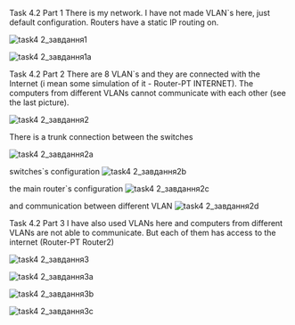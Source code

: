 Task 4.2 Part 1
There is my network. I have not made VLAN`s here, just default configuration. Routers have a static IP routing on.

![task4 2_завдання1](https://user-images.githubusercontent.com/75696130/103302202-bf544a00-4a0b-11eb-8b03-922004a7a4f1.png)

![task4 2_завдання1a](https://user-images.githubusercontent.com/75696130/103302214-c54a2b00-4a0b-11eb-89fa-b1bde380a04e.png)

Task 4.2 Part 2
There are 8 VLAN`s and they are connected with the Internet (i mean some simulation of it - Router-PT INTERNET). The computers from different VLANs cannot communicate with each other (see the last picture).  

![task4 2_завдання2](https://user-images.githubusercontent.com/75696130/103302457-6507b900-4a0c-11eb-9498-2767931f5846.png)

There is a trunk connection between the switches

![task4 2_завдання2a](https://user-images.githubusercontent.com/75696130/103302475-6f29b780-4a0c-11eb-9fe9-6be0d231147a.png)

switches`s configuration
![task4 2_завдання2b](https://user-images.githubusercontent.com/75696130/103302539-97b1b180-4a0c-11eb-9947-4cbaea589cee.png)

the main router`s configuration
![task4 2_завдання2c](https://user-images.githubusercontent.com/75696130/103302588-af893580-4a0c-11eb-8e1e-6d43193e3958.png)

and communication between different VLAN
![task4 2_завдання2d](https://user-images.githubusercontent.com/75696130/103302666-d0ea2180-4a0c-11eb-940b-04994c8667f9.png)

Task 4.2 Part 3
I have also used VLANs here and computers from different VLANs are not able to communicate. But each of them has access to the internet (Router-PT Router2)

![task4 2_завдання3](https://user-images.githubusercontent.com/75696130/103302807-2e7e6e00-4a0d-11eb-91c6-ec4bdf6ca57d.png)


![task4 2_завдання3a](https://user-images.githubusercontent.com/75696130/103302820-363e1280-4a0d-11eb-9bd8-2ec20a0279cb.png)


![task4 2_завдання3b](https://user-images.githubusercontent.com/75696130/103302828-3b02c680-4a0d-11eb-830e-2a101dcfc6b8.png)


![task4 2_завдання3c](https://user-images.githubusercontent.com/75696130/103302837-3fc77a80-4a0d-11eb-884d-c360b849aab9.png)
